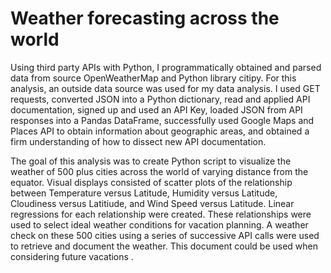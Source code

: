 # Weather forecasting across the world

Using third party APIs with Python, I programmatically obtained and parsed data from source OpenWeatherMap and Python library citipy. For this analysis, an outside data source was used for my data analysis. I used GET requests, converted JSON into a Python dictionary, read and applied API documentation, signed up and used an API Key, loaded JSON from API responses into a Pandas DataFrame, successfully used Google Maps and Places API to obtain information about geographic areas, and obtained a firm understanding of how to dissect new API documentation.

The goal of this analysis was to create Python script to visualize the weather of 500 plus cities across the world of varying distance from the equator. Visual displays consisted of scatter plots of the relationship between Temperature versus Latitude, Humidity versus Latitude, Cloudiness versus Latitiude, and Wind Speed versus Latitude. Linear regressions for each relationship were created. These relationships were used to select ideal weather conditions for vacation planning. A weather check on these 500 cities using a series of successive API calls were used to retrieve and document the weather. This document could be used when considering future vacations .
